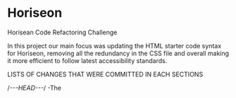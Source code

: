# Horiseon

Horisean Code Refactoring Challenge

In this project our main focus was updating the HTML starter code syntax for Horiseon, removing all the redundancy in the CSS file and overall making it more efficient to follow latest accessibility standards. 



LISTS OF CHANGES THAT WERE COMMITTED IN EACH SECTIONS

/*---HEAD---*/
-The <title> was changed to Horisean from just website.


/*---HEADER---*/
-Changed the parent <div> to <header> in HTML
-changed the child <div> to <nav> in HTML and CSS
-Ensured that all <a> tags are working properly in HTML
-Formatted Document for proper spacing and indentation
-Added proper comments to define where all the Header style starts and ends in CSS
-

/*---HERO---*/
-Changed the <div> to <section> in HTML
-Added proper comments to define where all the Hero style starts and ends in CSS

/*---MAIN CONTENT---*/
-Changed the <div> to <section> in HTML
-Ensured that all <a> tags are working properly in HTML by adding proper id and class
-Added alt attributes to each img
-Ensure that all css style selectors are in cascading order
-Added proper comments to define where all the Header style starts and ends in CSS
-Removed all the redundancy in the CSS file for better efficiency


/*---BENEFITS CONTENT---*/
-Changed the <div> to <section> in HTML
-Added alt attributes to each img
-Ensure that all css style selectors are in cascading order
-Added proper comments to define where all the Header style starts and ends in CSS
-Removed all the redundancy in the CSS file for better efficiency

/*---FOOTER---*/
-Changed the <div> to <footer> in HTML
-Added proper comments to define where all the Header style starts and ends in CSS


Our codebase should now be optimized for search engines and follow latest accessibility standards. 













